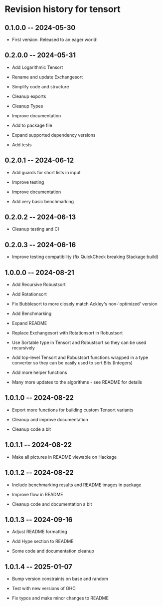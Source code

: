 # Revision history for tensort

## 0.1.0.0 -- 2024-05-30

* First version. Released to an eager world!

## 0.2.0.0 -- 2024-05-31

* Add Logarithmic Tensort

* Rename and update Exchangesort

* Simplify code and structure

* Cleanup exports

* Cleanup Types

* Improve documentation

* Add to package file

* Expand supported dependency versions

* Add tests

## 0.2.0.1 -- 2024-06-12

* Add guards for short lists in input

* Improve testing

* Improve documentation

* Add very basic benchmarking

## 0.2.0.2 -- 2024-06-13

* Cleanup testing and CI

## 0.2.0.3 -- 2024-06-16

* Improve testing compatibility (fix QuickCheck breaking Stackage build)

## 1.0.0.0 -- 2024-08-21

* Add Recursive Robustsort

* Add Rotationsort

* Fix Bubblesort to more closely match Ackley's non-'optimized' version

* Add Benchmarking

* Expand README

* Replace Exchangesort with Rotationsort in Robustsort

* Use Sortable type in Tensort and Robustsort so they can be used recursively

* Add top-level Tensort and Robustsort functions wrapped in a type converter so
  they can be easily used to sort Bits (Integers)

* Add more helper functions

* Many more updates to the algorithms - see README for details

## 1.0.1.0 -- 2024-08-22

* Export more functions for building custom Tensort variants

* Cleanup and improve documentation

* Cleanup code a bit

## 1.0.1.1 -- 2024-08-22

* Make all pictures in README viewable on Hackage

## 1.0.1.2 -- 2024-08-22

* Include benchmarking results and README images in package

* Improve flow in README

* Cleanup code and documentation a bit

## 1.0.1.3 -- 2024-09-16

* Adjust README formatting

* Add Hype section to README

* Some code and documentation cleanup

## 1.0.1.4 -- 2025-01-07

* Bump version constraints on base and random

* Test with new versions of GHC

* Fix typos and make minor changes to README
